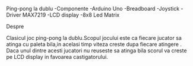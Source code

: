 Ping-pong la dublu 
-Componente
-Arduino Uno
-Breadboard
-Joystick
-Driver MAX7219
-LCD display
-8x8 Led Matrix  

 Despre

  Clasicul joc ping-pong la dublu.Scopul jocului este ca fiecare jucator sa atinga cu paleta bila,in acelasi timp viteza creste dupa fiecare atingere .
Daca unul dintre acesti jucatori nu reuseste sa atinga bila scorul va creste pe LCD display in favoarea castigatorului.
